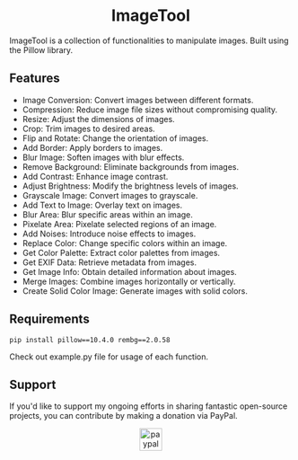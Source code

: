 <h1 align="center" id="title">ImageTool</h1>

<p id="description">ImageTool is a collection of functionalities to manipulate images. Built using the Pillow library.</p>
  
<h2>Features</h2>

* Image Conversion: Convert images between different formats.
* Compression: Reduce image file sizes without compromising quality.
* Resize: Adjust the dimensions of images.
* Crop: Trim images to desired areas.
* Flip and Rotate: Change the orientation of images.
* Add Border: Apply borders to images.
* Blur Image: Soften images with blur effects.
* Remove Background: Eliminate backgrounds from images.
* Add Contrast: Enhance image contrast.
* Adjust Brightness: Modify the brightness levels of images.
* Grayscale Image: Convert images to grayscale.
* Add Text to Image: Overlay text on images.
* Blur Area: Blur specific areas within an image.
* Pixelate Area: Pixelate selected regions of an image.
* Add Noises: Introduce noise effects to images.
* Replace Color: Change specific colors within an image.
* Get Color Palette: Extract color palettes from images.
* Get EXIF Data: Retrieve metadata from images.
* Get Image Info: Obtain detailed information about images.
* Merge Images: Combine images horizontally or vertically.
* Create Solid Color Image: Generate images with solid colors.

<h2 align="left">Requirements</h2>

```
pip install pillow==10.4.0 rembg==2.0.58
```

<p>Check out example.py file for usage of each function.</p>

<h2 align="left">Support</h2>

<p align="left">If you'd like to support my ongoing efforts in sharing fantastic open-source projects, you can contribute by making a donation via PayPal.</p>

<div align="center">
  <a href="https://www.paypal.com/paypalme/iamironman0" target="_blank">
    <img src="https://img.shields.io/static/v1?message=PayPal&logo=paypal&label=&color=00457C&logoColor=white&labelColor=&style=flat" height="40" alt="paypal logo"  />
  </a>
</div>
